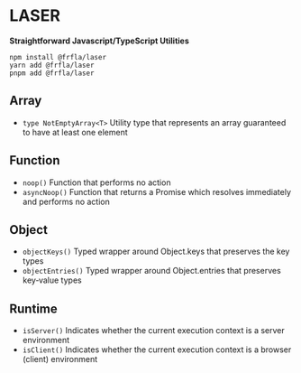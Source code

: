# LASER

**Straightforward Javascript/TypeScript Utilities**

```
npm install @frfla/laser
yarn add @frfla/laser
pnpm add @frfla/laser
```

## Array

- `type NotEmptyArray<T>` Utility type that represents an array guaranteed to have at least one element

## Function

- `noop()` Function that performs no action
- `asyncNoop()` Function that returns a Promise which resolves immediately and performs no action

## Object

- `objectKeys()` Typed wrapper around Object.keys that preserves the key types
- `objectEntries()` Typed wrapper around Object.entries that preserves key‑value types

## Runtime

- `isServer()` Indicates whether the current execution context is a server environment
- `isClient()` Indicates whether the current execution context is a browser (client) environment
